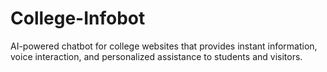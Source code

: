 # College-Infobot
AI-powered chatbot for college websites that provides instant information, voice interaction, and personalized assistance to students and visitors.
